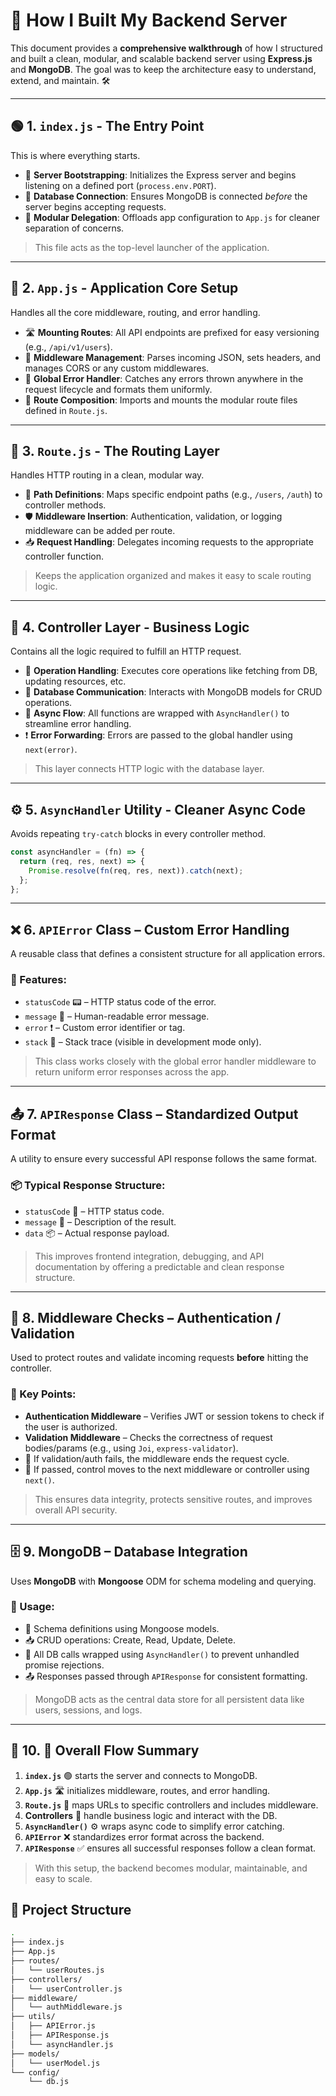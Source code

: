 # 🚀 How I Built My Backend Server

This document provides a **comprehensive walkthrough** of how I structured and built a clean, modular, and scalable backend server using **Express.js** and **MongoDB**. The goal was to keep the architecture easy to understand, extend, and maintain. 🛠️

---

## 🟢 1. `index.js` - The Entry Point

This is where everything starts.

- 🏁 **Server Bootstrapping**: Initializes the Express server and begins listening on a defined port (`process.env.PORT`).
- 🔌 **Database Connection**: Ensures MongoDB is connected *before* the server begins accepting requests.
- 🔁 **Modular Delegation**: Offloads app configuration to `App.js` for cleaner separation of concerns.

> This file acts as the top-level launcher of the application.

---

## 📁 2. `App.js` - Application Core Setup

Handles all the core middleware, routing, and error handling.

- 🛣️ **Mounting Routes**: All API endpoints are prefixed for easy versioning (e.g., `/api/v1/users`).
- 🧼 **Middleware Management**: Parses incoming JSON, sets headers, and manages CORS or any custom middlewares.
- 🛑 **Global Error Handler**: Catches any errors thrown anywhere in the request lifecycle and formats them uniformly.
- 🧩 **Route Composition**: Imports and mounts the modular route files defined in `Route.js`.

---

## 📁 3. `Route.js` - The Routing Layer

Handles HTTP routing in a clean, modular way.

- 🧭 **Path Definitions**: Maps specific endpoint paths (e.g., `/users`, `/auth`) to controller methods.
- 🛡️ **Middleware Insertion**: Authentication, validation, or logging middleware can be added per route.
- 📥 **Request Handling**: Delegates incoming requests to the appropriate controller function.

> Keeps the application organized and makes it easy to scale routing logic.

---

## 🧠 4. Controller Layer - Business Logic

Contains all the logic required to fulfill an HTTP request.

- 🧩 **Operation Handling**: Executes core operations like fetching from DB, updating resources, etc.
- 🔗 **Database Communication**: Interacts with MongoDB models for CRUD operations.
- 🧵 **Async Flow**: All functions are wrapped with `AsyncHandler()` to streamline error handling.
- ❗ **Error Forwarding**: Errors are passed to the global handler using `next(error)`.

> This layer connects HTTP logic with the database layer.

---

## ⚙️ 5. `AsyncHandler` Utility - Cleaner Async Code

Avoids repeating `try-catch` blocks in every controller method.

```js
const asyncHandler = (fn) => {
  return (req, res, next) => {
    Promise.resolve(fn(req, res, next)).catch(next);
  };
};
```
---

## ❌ 6. `APIError` Class – Custom Error Handling

A reusable class that defines a consistent structure for all application errors.

### 🔧 Features:
- `statusCode` 📟 – HTTP status code of the error.
- `message` 💬 – Human-readable error message.
- `error` ❗ – Custom error identifier or tag.
- `stack` 🧱 – Stack trace (visible in development mode only).

> This class works closely with the global error handler middleware to return uniform error responses across the app.

---

## 📤 7. `APIResponse` Class – Standardized Output Format

A utility to ensure every successful API response follows the same format.

### 📦 Typical Response Structure:
- `statusCode` 🔢 – HTTP status code.
- `message` 📢 – Description of the result.
- `data` 📦 – Actual response payload.

> This improves frontend integration, debugging, and API documentation by offering a predictable and clean response structure.

---

## 🧪 8. Middleware Checks – Authentication / Validation

Used to protect routes and validate incoming requests **before** hitting the controller.

### 🔐 Key Points:
- **Authentication Middleware** – Verifies JWT or session tokens to check if the user is authorized.
- **Validation Middleware** – Checks the correctness of request bodies/params (e.g., using `Joi`, `express-validator`).
- 🛑 If validation/auth fails, the middleware ends the request cycle.
- 🔁 If passed, control moves to the next middleware or controller using `next()`.

> This ensures data integrity, protects sensitive routes, and improves overall API security.

---

## 🗄️ 9. MongoDB – Database Integration

Uses **MongoDB** with **Mongoose** ODM for schema modeling and querying.

### 💾 Usage:
- 🧬 Schema definitions using Mongoose models.
- 📥 CRUD operations: Create, Read, Update, Delete.
- 🧵 All DB calls wrapped using `AsyncHandler()` to prevent unhandled promise rejections.
- 📤 Responses passed through `APIResponse` for consistent formatting.

> MongoDB acts as the central data store for all persistent data like users, sessions, and logs.

---

## 🔁 10. 🔄 Overall Flow Summary

1. **`index.js`** 🟢 starts the server and connects to MongoDB.
2. **`App.js`** 🛣️ initializes middleware, routes, and error handling.
3. **`Route.js`** 🧭 maps URLs to specific controllers and includes middleware.
4. **Controllers** 🧠 handle business logic and interact with the DB.
5. **`AsyncHandler()`** ⚙️ wraps async code to simplify error catching.
6. **`APIError`** ❌ standardizes error format across the backend.
7. **`APIResponse`** ✅ ensures all successful responses follow a clean format.

> With this setup, the backend becomes modular, maintainable, and easy to scale.

## 🧱 Project Structure

```bash
.
├── index.js
├── App.js
├── routes/
│   └── userRoutes.js
├── controllers/
│   └── userController.js
├── middleware/
│   └── authMiddleware.js
├── utils/
│   ├── APIError.js
│   ├── APIResponse.js
│   └── asyncHandler.js
├── models/
│   └── userModel.js
└── config/
    └── db.js
```
